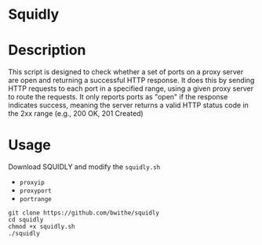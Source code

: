 # Squidly

# Description
This script is designed to check whether a set of ports on a proxy server are open and returning a successful HTTP response. It does this by sending HTTP requests to each port in a specified range, using a given proxy server to route the requests. It only reports ports as "open" if the response indicates success, meaning the server returns a valid HTTP status code in the 2xx range (e.g., 200 OK, 201 Created)

# Usage
Download SQUIDLY and modify the `squidly.sh` 
  - `proxyip`
  - `proxyport`
  - `portrange`
```
git clone https://github.com/bwithe/squidly
cd squidly
chmod +x squidly.sh
./squidly
```
